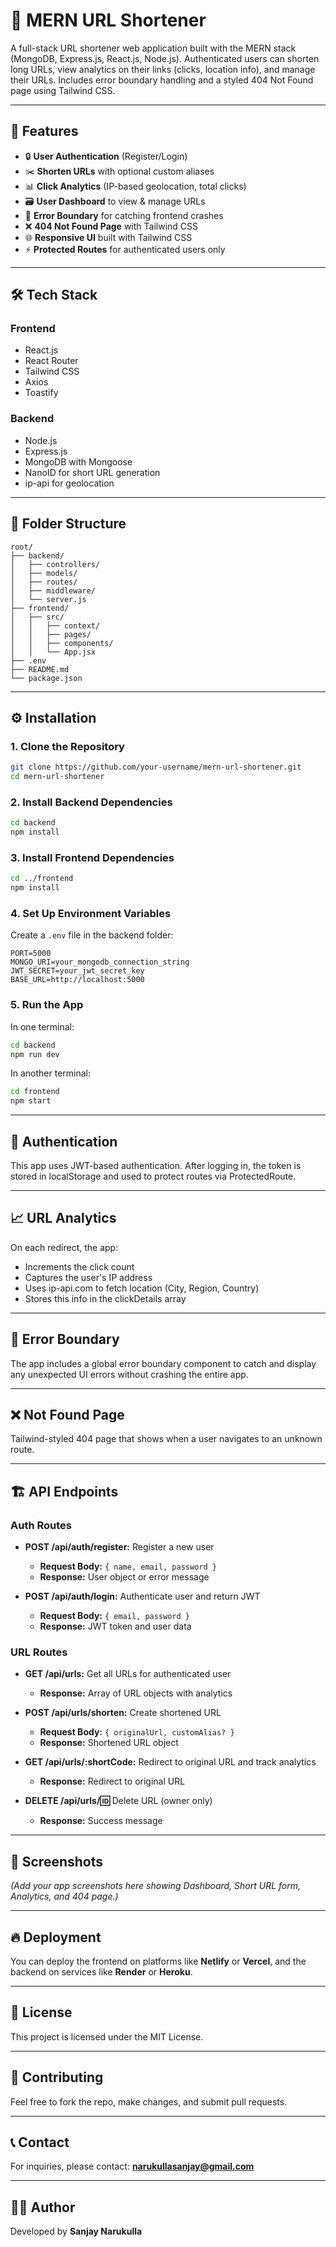 # 🔗 MERN URL Shortener

A full-stack URL shortener web application built with the MERN stack (MongoDB, Express.js, React.js, Node.js). Authenticated users can shorten long URLs, view analytics on their links (clicks, location info), and manage their URLs. Includes error boundary handling and a styled 404 Not Found page using Tailwind CSS.

---

## 🚀 Features

- 🔒 **User Authentication** (Register/Login)
- ✂️ **Shorten URLs** with optional custom aliases
- 📊 **Click Analytics** (IP-based geolocation, total clicks)
- 🗃 **User Dashboard** to view & manage URLs
- 🧼 **Error Boundary** for catching frontend crashes
- ❌ **404 Not Found Page** with Tailwind CSS
- 🌐 **Responsive UI** built with Tailwind CSS
- ⚡ **Protected Routes** for authenticated users only

---

## 🛠 Tech Stack

### Frontend
- React.js
- React Router
- Tailwind CSS
- Axios
- Toastify

### Backend
- Node.js
- Express.js
- MongoDB with Mongoose
- NanoID for short URL generation
- ip-api for geolocation

---

## 📁 Folder Structure

```
root/
├── backend/
│   ├── controllers/
│   ├── models/
│   ├── routes/
│   ├── middleware/
│   └── server.js
├── frontend/
│   ├── src/
│   │   ├── context/
│   │   ├── pages/
│   │   ├── components/
│   │   └── App.jsx
├── .env
├── README.md
└── package.json
```

---

## ⚙️ Installation

### 1. Clone the Repository
```bash
git clone https://github.com/your-username/mern-url-shortener.git
cd mern-url-shortener
```

### 2. Install Backend Dependencies
```bash
cd backend
npm install
```

### 3. Install Frontend Dependencies
```bash
cd ../frontend
npm install
```

### 4. Set Up Environment Variables
Create a `.env` file in the backend folder:
```env
PORT=5000
MONGO_URI=your_mongodb_connection_string
JWT_SECRET=your_jwt_secret_key
BASE_URL=http://localhost:5000
```

### 5. Run the App
In one terminal:
```bash
cd backend
npm run dev
```

In another terminal:
```bash
cd frontend
npm start
```

---

## 🔐 Authentication

This app uses JWT-based authentication. After logging in, the token is stored in localStorage and used to protect routes via ProtectedRoute.

---

## 📈 URL Analytics

On each redirect, the app:
- Increments the click count
- Captures the user's IP address
- Uses ip-api.com to fetch location (City, Region, Country)
- Stores this info in the clickDetails array

---

## 🧯 Error Boundary

The app includes a global error boundary component to catch and display any unexpected UI errors without crashing the entire app.

---

## ❌ Not Found Page

Tailwind-styled 404 page that shows when a user navigates to an unknown route.

---

## 🏗️ API Endpoints

### Auth Routes

- **POST /api/auth/register:** Register a new user
  - **Request Body:** `{ name, email, password }`
  - **Response:** User object or error message

- **POST /api/auth/login:** Authenticate user and return JWT
  - **Request Body:** `{ email, password }`
  - **Response:** JWT token and user data

### URL Routes

- **GET /api/urls:** Get all URLs for authenticated user
  - **Response:** Array of URL objects with analytics

- **POST /api/urls/shorten:** Create shortened URL
  - **Request Body:** `{ originalUrl, customAlias? }`
  - **Response:** Shortened URL object

- **GET /api/urls/:shortCode:** Redirect to original URL and track analytics
  - **Response:** Redirect to original URL

- **DELETE /api/urls/:id:** Delete URL (owner only)
  - **Response:** Success message

---

## 📸 Screenshots

*(Add your app screenshots here showing Dashboard, Short URL form, Analytics, and 404 page.)*

---

## 🔥 Deployment

You can deploy the frontend on platforms like **Netlify** or **Vercel**, and the backend on services like **Render** or **Heroku**.

---

## 📄 License

This project is licensed under the MIT License.

---

## 🤝 Contributing

Feel free to fork the repo, make changes, and submit pull requests.

---

## 📞 Contact

For inquiries, please contact: **narukullasanjay@gmail.com**

---

## 🙋‍♂️ Author

Developed by **Sanjay Narukulla**

